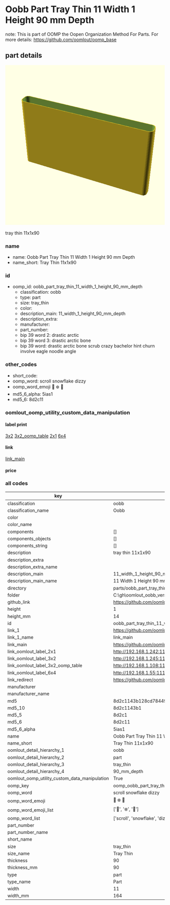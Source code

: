 # Oobb Part Tray Thin 11 Width 1 Height 90 mm Depth  

note: This is part of OOMP the Oopen Organization Method For Parts. For more details: https://github.com/oomlout/oomp_base

##  part details
  

[![](3dpr.png)](3dpr.png)

tray thin 11x1x90



### name
* name: Oobb Part Tray Thin 11 Width 1 Height 90 mm Depth
* name_short: Tray Thin 11x1x90 
### id
* oomp_id: oobb_part_tray_thin_11_width_1_height_90_mm_depth
  * classification: oobb
  * type: part
  * size: tray_thin
  * color: 
  * description_main: 11_width_1_height_90_mm_depth
  * description_extra: 
  * manufacturer: 
  * part_number: 
  * bip 39 word 2: drastic arctic
  * bip 39 word 3: drastic arctic bone
  * bip 39 word: drastic arctic bone scrub crazy bachelor hint churn involve eagle noodle angle

### other_codes
* short_code: 
* oomp_word: scroll snowflake dizzy
* oomp_word_emoji :scroll: :snowflake: :dizzy:
* md5_6_alpha: 5ias1
* md5_6: 8d2c11






### oomlout_oomp_utility_custom_data_manipulation
#### label print
[3x2](http://192.168.1.245:1112/?label=oomp%205ias1)
[3x2_oomp_table](http://192.168.1.108:1112/?label=oomp%205ias1)
[2x1](http://192.168.1.242:1112/?label=oomp%205ias1)
[6x4](http://192.168.1.55:1112/?label=oomp%205ias1)    

#### link

[link_main](https://github.com/oomlout/oomlout_oobb_version_4_generated_parts/tree/main/navigation_oomp/oobb/part/tray_thin/11_width_1_height_90_mm_depth/part)                              

#### price







### all codes 
| key | value |  
| --- | --- |  
| classification | oobb |  
| classification_name | Oobb |  
| color |  |  
| color_name |  |  
| components | [] |  
| components_objects | [] |  
| components_string | [] |  
| description | tray thin 11x1x90 |  
| description_extra |  |  
| description_extra_name |  |  
| description_main | 11_width_1_height_90_mm_depth |  
| description_main_name | 11 Width 1 Height 90 mm Depth |  
| directory | parts/oobb_part_tray_thin_11_width_1_height_90_mm_depth |  
| folder | C:\gh\oomlout_oobb_version_4_generated_parts\parts\oobb_part_tray_thin_11_width_1_height_90_mm_depth |  
| github_link | https://github.com/oomlout/oomlout_oomp_part_src/tree/main/parts/oobb_part_tray_thin_11_width_1_height_90_mm_depth |  
| height | 1 |  
| height_mm | 14 |  
| id | oobb_part_tray_thin_11_width_1_height_90_mm_depth |  
| link_1 | https://github.com/oomlout/oomlout_oobb_version_4_generated_parts/tree/main/navigation_oomp/oobb/part/tray_thin/11_width_1_height_90_mm_depth/part |  
| link_1_name | link_main |  
| link_main | https://github.com/oomlout/oomlout_oobb_version_4_generated_parts/tree/main/navigation_oomp/oobb/part/tray_thin/11_width_1_height_90_mm_depth/part |  
| link_oomlout_label_2x1 | http://192.168.1.242:1112/?label=oomp%205ias1 |  
| link_oomlout_label_3x2 | http://192.168.1.245:1112/?label=oomp%205ias1 |  
| link_oomlout_label_3x2_oomp_table | http://192.168.1.108:1112/?label=oomp%205ias1 |  
| link_oomlout_label_6x4 | http://192.168.1.55:1112/?label=oomp%205ias1 |  
| link_redirect | https://github.com/oomlout/oomlout_oobb_version_4_generated_parts/tree/main/parts/oobb_tray_thin_11_01_90 |  
| manufacturer |  |  
| manufacturer_name |  |  
| md5 | 8d2c1143b128cd7844996c1c3282ca12 |  
| md5_10 | 8d2c1143b1 |  
| md5_5 | 8d2c1 |  
| md5_6 | 8d2c11 |  
| md5_6_alpha | 5ias1 |  
| name | Oobb Part Tray Thin 11 Width 1 Height 90 mm Depth |  
| name_short | Tray Thin 11x1x90  |  
| oomlout_detail_hierarchy_1 | oobb |  
| oomlout_detail_hierarchy_2 | part |  
| oomlout_detail_hierarchy_3 | tray_thin |  
| oomlout_detail_hierarchy_4 | 90_mm_depth |  
| oomlout_oomp_utility_custom_data_manipulation | True |  
| oomp_key | oomp_oobb_part_tray_thin_11_width_1_height_90_mm_depth |  
| oomp_word | scroll snowflake dizzy |  
| oomp_word_emoji | :scroll: :snowflake: :dizzy: |  
| oomp_word_emoji_list | [':scroll:', ':snowflake:', ':dizzy:'] |  
| oomp_word_list | ['scroll', 'snowflake', 'dizzy'] |  
| part_number |  |  
| part_number_name |  |  
| short_name |  |  
| size | tray_thin |  
| size_name | Tray Thin |  
| thickness | 90 |  
| thickness_mm | 90 |  
| type | part |  
| type_name | Part |  
| width | 11 |  
| width_mm | 164 |  
